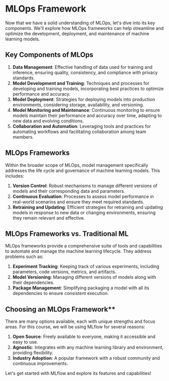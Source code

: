 # MLOps Framework

Now that we have a solid understanding of MLOps, let's dive into its key components. We'll explore how MLOps frameworks can help streamline and optimize the development, deployment, and maintenance of machine learning models.

## Key Components of MLOps

1. **Data Management**: Effective handling of data used for training and inference, ensuring quality, consistency, and compliance with privacy standards.
2. **Model Development and Training**: Techniques and processes for developing and training models, incorporating best practices to optimize performance and accuracy.
3. **Model Deployment**: Strategies for deploying models into production environments, considering storage, availability, and versioning.
4. **Model Monitoring and Maintenance**: Continuous monitoring to ensure models maintain their performance and accuracy over time, adapting to new data and evolving conditions.
5. **Collaboration and Automation**: Leveraging tools and practices for automating workflows and facilitating collaboration among team members.

## MLOps Frameworks

Within the broader scope of MLOps, model management specifically addresses the life cycle and governance of machine learning models. This includes:

1. **Version Control**: Robust mechanisms to manage different versions of models and their corresponding data and parameters.
2. **Continuous Evaluation**: Processes to assess model performance in real-world scenarios and ensure they meet required standards.
3. **Retraining and Updating**: Efficient strategies for retraining and updating models in response to new data or changing environments, ensuring they remain relevant and effective.

## MLOps Frameworks vs. Traditional ML

MLOps frameworks provide a comprehensive suite of tools and capabilities to automate and manage the machine learning lifecycle. They address problems such as:

1. **Experiment Tracking**: Keeping track of various experiments, including parameters, code versions, metrics, and artifacts.
2. **Model Versioning**: Managing different versions of models along with their dependencies.
3. **Package Management**: Simplifying packaging a model with all its dependencies to ensure consistent execution.

## Choosing an MLOps Framework**

There are many options available, each with unique strengths and focus areas. For this course, we will be using MLflow for several reasons:

1. **Open Source**: Freely available to everyone, making it accessible and easy to use.
2. **Agnostic**: Integrates with any machine learning library and environment, providing flexibility.
3. **Industry Adoption**: A popular framework with a robust community and continuous improvements.

Let's get started with MLflow and explore its features and capabilities!